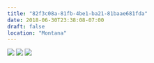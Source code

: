 ```yaml
---
title: "82f3c08a-81fb-4be1-ba21-81baae681fda"
date: 2018-06-30T23:38:08-07:00
draft: false
location: "Montana"
---
```


![](https://d17enza3bfujl8.cloudfront.net/DSCF0005.jpg)
![](https://d17enza3bfujl8.cloudfront.net/DSCF9982.jpg)
![](https://d17enza3bfujl8.cloudfront.net/DSCF0043.jpg)

